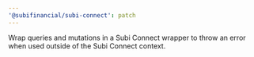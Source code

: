 ```yaml
---
'@subifinancial/subi-connect': patch
---
```


Wrap queries and mutations in a Subi Connect wrapper to throw an error when used outside of the Subi Connect context.
